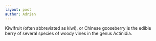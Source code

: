 ```yaml
---
layout: post
author: Adrian
---
```

Kiwifruit (often abbreviated as kiwi), or Chinese gooseberry is the edible
berry of several species of woody vines in the genus Actinidia.
